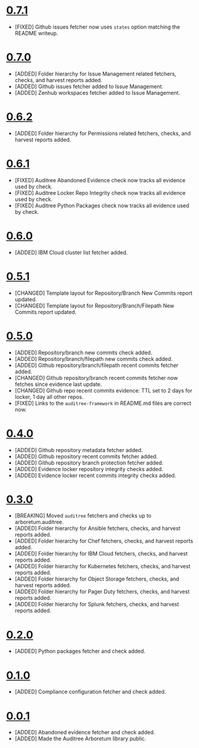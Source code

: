 # [0.7.1](https://github.com/ComplianceAsCode/auditree-arboretum/releases/tag/v0.7.1)

- [FIXED] Github issues fetcher now uses `states` option matching the README writeup.

# [0.7.0](https://github.com/ComplianceAsCode/auditree-arboretum/releases/tag/v0.7.0)

- [ADDED] Folder hierarchy for Issue Management related fetchers, checks, and harvest reports added.
- [ADDED] Github issues fetcher added to Issue Management.
- [ADDED] Zenhub workspaces fetcher added to Issue Management.

# [0.6.2](https://github.com/ComplianceAsCode/auditree-arboretum/releases/tag/v0.6.2)

- [ADDED] Folder hierarchy for Permissions related fetchers, checks, and harvest reports added.

# [0.6.1](https://github.com/ComplianceAsCode/auditree-arboretum/releases/tag/v0.6.1)

- [FIXED] Auditree Abandoned Evidence check now tracks all evidence used by check.
- [FIXED] Auditree Locker Repo Integrity check now tracks all evidence used by check.
- [FIXED] Auditree Python Packages check now tracks all evidence used by check.

# [0.6.0](https://github.com/ComplianceAsCode/auditree-arboretum/releases/tag/v0.6.0)

- [ADDED] IBM Cloud cluster list fetcher added.

# [0.5.1](https://github.com/ComplianceAsCode/auditree-arboretum/releases/tag/v0.5.1)

- [CHANGED] Template layout for Repository/Branch New Commits report updated.
- [CHANGED] Template layout for Repository/Branch/Filepath New Commits report updated.

# [0.5.0](https://github.com/ComplianceAsCode/auditree-arboretum/releases/tag/v0.5.0)

- [ADDED] Repository/branch new commits check added.
- [ADDED] Repository/branch/filepath new commits check added.
- [ADDED] Github repository/branch/filepath recent commits fetcher added.
- [CHANGED] Github repository/branch recent commits fetcher now fetches since evidence last update.
- [CHANGED] Github repo recent commits evidence: TTL set to 2 days for locker, 1 day all other repos.
- [FIXED] Links to the `auditree-framework` in README.md files are correct now.

# [0.4.0](https://github.com/ComplianceAsCode/auditree-arboretum/releases/tag/v0.4.0)

- [ADDED] Github repository metadata fetcher added.
- [ADDED] Github repository recent commits fetcher added.
- [ADDED] Github repository branch protection fetcher added.
- [ADDED] Evidence locker repository integrity checks added.
- [ADDED] Evidence locker recent commits integrity checks added.

# [0.3.0](https://github.com/ComplianceAsCode/auditree-arboretum/releases/tag/v0.3.0)

- [BREAKING] Moved `auditree` fetchers and checks up to arboretum.auditree.
- [ADDED] Folder hierarchy for Ansible fetchers, checks, and harvest reports added.
- [ADDED] Folder hierarchy for Chef fetchers, checks, and harvest reports added.
- [ADDED] Folder hierarchy for IBM Cloud fetchers, checks, and harvest reports added.
- [ADDED] Folder hierarchy for Kubernetes fetchers, checks, and harvest reports added.
- [ADDED] Folder hierarchy for Object Storage fetchers, checks, and harvest reports added.
- [ADDED] Folder hierarchy for Pager Duty fetchers, checks, and harvest reports added.
- [ADDED] Folder hierarchy for Splunk fetchers, checks, and harvest reports added.

# [0.2.0](https://github.com/ComplianceAsCode/auditree-arboretum/releases/tag/v0.2.0)

- [ADDED] Python packages fetcher and check added.

# [0.1.0](https://github.com/ComplianceAsCode/auditree-arboretum/releases/tag/v0.1.0)

- [ADDED] Compliance configuration fetcher and check added.

# [0.0.1](https://github.com/ComplianceAsCode/auditree-arboretum/releases/tag/v0.0.1)

- [ADDED] Abandoned evidence fetcher and check added.
- [ADDED] Made the Auditree Arboretum library public.
